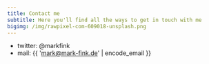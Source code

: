 ```yaml
---
title: Contact me
subtitle: Here you'll find all the ways to get in touch with me
bigimg: /img/rawpixel-com-609018-unsplash.png
---
```


- twitter: @markfink
- mail: {{ 'mark@mark-fink.de' | encode_email }}

